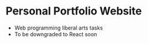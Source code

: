 # Personal Portfolio Website

- Web programming liberal arts tasks
- To be downgraded to React soon
